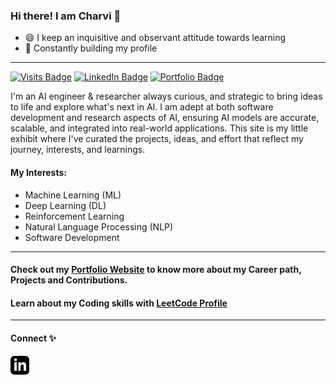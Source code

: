 ### Hi there! I am Charvi 👋

- 😄 I keep an inquisitive and observant attitude towards learning
- 🌱 Constantly building my profile
   
<hr> 

[![Visits Badge](https://badges.pufler.dev/visits/kcharvi/kcharvi)](https:github.com/kcharvi)
[![LinkedIn Badge](https://img.shields.io/badge/LinkedIn-Profile-informational?style=flat&logo=linkedin&logoColor=white&color=0D76A8)](https://www.linkedin.com/in/k-charvi/)
[![Portfolio Badge](https://img.shields.io/badge/Portfolio-%23000000.svg?style=flat&logo=firefox&logoColor=#FF7139)](https://kcharvi.github.io/)


I'm an AI engineer & researcher always curious, and strategic to bring ideas to life and explore what's next in AI. I am adept at both software development and research aspects of AI, ensuring AI models are accurate, scalable, and integrated into real-world applications. This site is my little exhibit where I've curated the projects, ideas, and effort that reflect my journey, interests, and learnings.

#### My Interests:
- Machine Learning (ML)
- Deep Learning (DL)
- Reinforcement Learning
- Natural Language Processing (NLP)
- Software Development 

<hr> 

#### Check out my <a style = "color: hsl(var(--hue-color), 89%, 60;" href="https://kcharvi.github.io/">Portfolio Website</a> to know more about my Career path, Projects and Contributions.
#### Learn about my Coding skills with <a style = "color: hsl(var(--hue-color), 89%, 60;" href="https://leetcode.com/u/Charvi_K/">LeetCode Profile</a>
<hr>

#### Connect ✨
<a href="https://www.linkedin.com/in/k-charvi">
   <img src="https://raw.githubusercontent.com/kcharvi/kcharvi/main/assests/Connect/iconmonstr-linkedin-3.svg" alt="LinkedIn" width="30" height="30">
</a>
